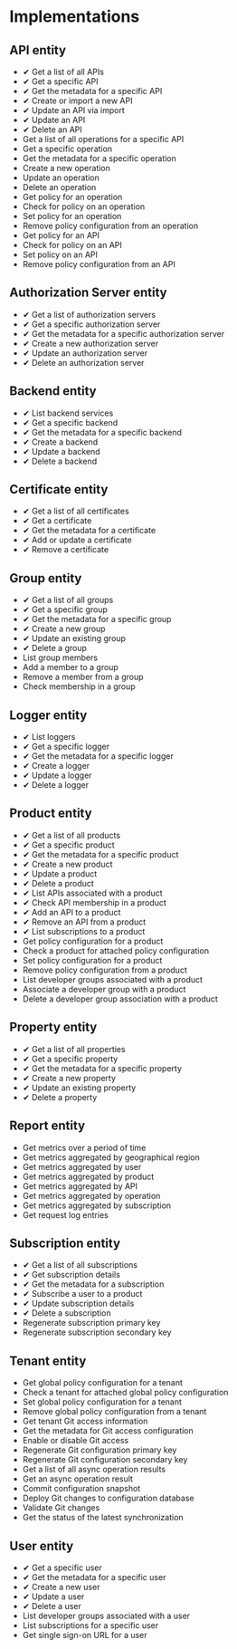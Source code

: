 # Implementations

## API entity

* ✔ Get a list of all APIs
* ✔ Get a specific API
* ✔ Get the metadata for a specific API
* ✔ Create or import a new API
* ✔ Update an API via import
* ✔ Update an API
* ✔ Delete an API
* Get a list of all operations for a specific API
* Get a specific operation
* Get the metadata for a specific operation
* Create a new operation
* Update an operation
* Delete an operation
* Get policy for an operation
* Check for policy on an operation
* Set policy for an operation
* Remove policy configuration from an operation
* Get policy for an API
* Check for policy on an API
* Set policy on an API
* Remove policy configuration from an API

## Authorization ​Server entity

* ✔ Get a list of authorization servers
* ✔ Get a specific authorization server
* ✔ Get the metadata for a specific authorization server
* ✔ Create a new authorization server
* ✔ Update an authorization server
* ✔ Delete an authorization server

## Backend entity

* ✔ List backend services
* ✔ Get a specific backend
* ✔ Get the metadata for a specific backend
* ✔ Create a backend
* ✔ Update a backend
* ✔ Delete a backend

## Certificate entity

* ✔ Get a list of all certificates
* ✔ Get a certificate
* ✔ Get the metadata for a certificate
* ✔ Add or update a certificate
* ✔ Remove a certificate

## Group entity

* ✔ Get a list of all groups
* ✔ Get a specific group
* ✔ Get the metadata for a specific group
* ✔ Create a new group
* ✔ Update an existing group
* ✔ Delete a group
* List group members
* Add a member to a group
* Remove a member from a group
* Check membership in a group

## Logger entity

* ✔ List loggers
* ✔ Get a specific logger
* ✔ Get the metadata for a specific logger
* ✔ Create a logger
* ✔ Update a logger
* ✔ Delete a logger

## Product entity

* ✔ Get a list of all products
* ✔ Get a specific product
* ✔ Get the metadata for a specific product
* ✔ Create a new product
* ✔ Update a product
* ✔ Delete a product
* ✔ List APIs associated with a product
* ✔ Check API membership in a product
* ✔ Add an API to a product
* ✔ Remove an API from a product
* ✔ List subscriptions to a product
* Get policy configuration for a product
* Check a product for attached policy configuration
* Set policy configuration for a product
* Remove policy configuration from a product
* List developer groups associated with a product
* Associate a developer group with a product
* Delete a developer group association with a product

## Property ​entity

* ✔ Get a list of all properties
* ✔ Get a specific property
* ✔ Get the metadata for a specific property
* ✔ Create a new property
* ✔ Update an existing property
* ✔ Delete a property

## Report entity

* Get metrics over a period of time
* Get metrics aggregated by geographical region
* Get metrics aggregated by user
* Get metrics aggregated by product
* Get metrics aggregated by API
* Get metrics aggregated by operation
* Get metrics aggregated by subscription
* Get request log entries

## Subscription entity

* ✔ Get a list of all subscriptions
* ✔ Get subscription details
* ✔ Get the metadata for a subscription
* ✔ Subscribe a user to a product
* ✔ Update subscription details
* ✔ Delete a subscription
* Regenerate subscription primary key
* Regenerate subscription secondary key

## Tenant entity

* Get global policy configuration for a tenant
* Check a tenant for attached global policy configuration
* Set global policy configuration for a tenant
* Remove global policy configuration from a tenant
* Get tenant Git access information
* Get the metadata for Git access configuration
* Enable or disable Git access
* Regenerate Git configuration primary key
* Regenerate Git configuration secondary key
* Get a list of all async operation results
* Get an async operation result
* Commit configuration snapshot
* Deploy Git changes to configuration database
* Validate Git changes
* Get the status of the latest synchronization

## User entity

* ✔ Get a specific user
* ✔ Get the metadata for a specific user
* ✔ Create a new user
* ✔ Update a user
* ✔ Delete a user
* List developer groups associated with a user
* List subscriptions for a specific user
* Get single sign-on URL for a user